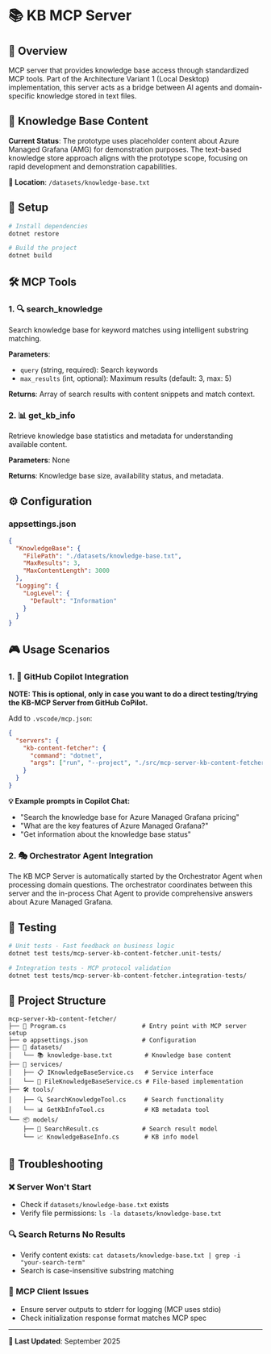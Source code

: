 # 📚 KB MCP Server

## 🎯 Overview
MCP server that provides knowledge base access through standardized MCP tools. Part of the Architecture Variant 1 (Local Desktop) implementation, this server acts as a bridge between AI agents and domain-specific knowledge stored in text files.

## 📄 Knowledge Base Content
**Current Status**: The prototype uses placeholder content about Azure Managed Grafana (AMG) for demonstration purposes. The text-based knowledge store approach aligns with the prototype scope, focusing on rapid development and demonstration capabilities.

**📍 Location**: `/datasets/knowledge-base.txt`

## 🚀 Setup

```bash
# Install dependencies
dotnet restore

# Build the project
dotnet build
```

## 🛠️ MCP Tools

### 1. 🔍 search_knowledge
Search knowledge base for keyword matches using intelligent substring matching.

**Parameters**:
- `query` (string, required): Search keywords
- `max_results` (int, optional): Maximum results (default: 3, max: 5)

**Returns**: Array of search results with content snippets and match context.

### 2. 📊 get_kb_info
Retrieve knowledge base statistics and metadata for understanding available content.

**Parameters**: None

**Returns**: Knowledge base size, availability status, and metadata.

## ⚙️ Configuration

### appsettings.json
```json
{
  "KnowledgeBase": {
    "FilePath": "./datasets/knowledge-base.txt",
    "MaxResults": 3,
    "MaxContentLength": 3000
  },
  "Logging": {
    "LogLevel": {
      "Default": "Information"
    }
  }
}
```

## 🎮 Usage Scenarios

### 1. 🤖 GitHub Copilot Integration 

**NOTE: This is optional, only in case you want to do a direct testing/trying the KB-MCP Server from GitHub CoPilot.**

Add to `.vscode/mcp.json`:
```json
{
  "servers": {
    "kb-content-fetcher": {
      "command": "dotnet",
      "args": ["run", "--project", "./src/mcp-server-kb-content-fetcher"]
    }
  }
}
```

**💡 Example prompts in Copilot Chat:**
- "Search the knowledge base for Azure Managed Grafana pricing"
- "What are the key features of Azure Managed Grafana?"
- "Get information about the knowledge base status"

### 2. 🎭 Orchestrator Agent Integration

The KB MCP Server is automatically started by the Orchestrator Agent when processing domain questions. The orchestrator coordinates between this server and the in-process Chat Agent to provide comprehensive answers about Azure Managed Grafana.

## 🧪 Testing

```bash
# Unit tests - Fast feedback on business logic
dotnet test tests/mcp-server-kb-content-fetcher.unit-tests/

# Integration tests - MCP protocol validation
dotnet test tests/mcp-server-kb-content-fetcher.integration-tests/
```

## 📁 Project Structure

```
mcp-server-kb-content-fetcher/
├── 📄 Program.cs                     # Entry point with MCP server setup
├── ⚙️ appsettings.json               # Configuration
├── 📂 datasets/                      
│   └── 📚 knowledge-base.txt         # Knowledge base content
├── 🏢 services/                      
│   ├── 📋 IKnowledgeBaseService.cs   # Service interface
│   └── 🔧 FileKnowledgeBaseService.cs # File-based implementation
├── 🛠️ tools/                         
│   ├── 🔍 SearchKnowledgeTool.cs     # Search functionality
│   └── 📊 GetKbInfoTool.cs           # KB metadata tool
└── 📦 models/                        
    ├── 🎯 SearchResult.cs            # Search result model
    └── 📈 KnowledgeBaseInfo.cs       # KB info model
```

## 🔧 Troubleshooting

### ❌ Server Won't Start
- Check if `datasets/knowledge-base.txt` exists
- Verify file permissions: `ls -la datasets/knowledge-base.txt`

### 🔍 Search Returns No Results
- Verify content exists: `cat datasets/knowledge-base.txt | grep -i "your-search-term"`
- Search is case-insensitive substring matching

### 🔌 MCP Client Issues
- Ensure server outputs to stderr for logging (MCP uses stdio)
- Check initialization response format matches MCP spec

---

**📅 Last Updated**: September 2025